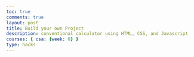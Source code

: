 ```yaml
---
toc: true
comments: true
layout: post
title: Build your own Project
description: conventional calculator using HTML, CSS, and Javascript
courses: { csa: {week: 0} }
type: hacks
---
```


<html>
</html>

<style>
</style>

<script>
</script>